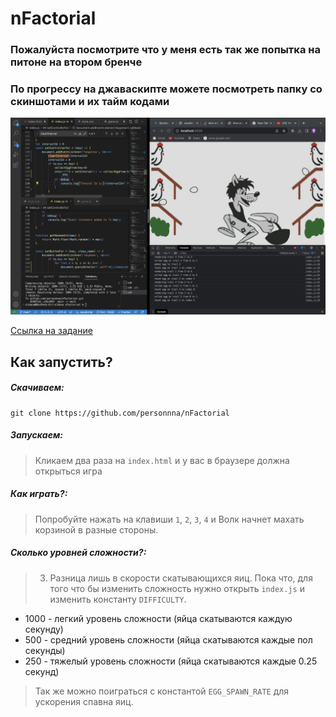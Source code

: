 # nFactorial

### Пожалуйста посмотрите что у меня есть так же попытка на питоне на втором бренче

### По прогрессу на джаваскипте можете посмотреть папку со скиншотами и их тайм кодами

<img src="./progress report/Screen Shot 2023-05-06 at 22.33.44.png">

<a href="https://armansu.notion.site/9869cc9be60e452480597e231982ff23">Ссылка на задание</a>

## Как запустить?

##### Скачиваем:
```
git clone https://github.com/personnna/nFactorial
```

##### Запускаем:
> Кликаем два раза на `index.html` и у вас в браузере должна открыться игра

##### Как играть?:
> Попробуйте нажать на клавиши `1`, `2`, `3`, `4` и Волк начнет махать корзиной в разные стороны.

##### Сколько уровней сложности?:
> 3. Разница лишь в скорости скатывающихся яиц. Пока что, для того что бы изменить сложность нужно открыть `index.js` и изменить константу `DIFFICULTY`. 
- 1000 - легкий уровень сложности (яйца скатываются каждую секунду)
- 500 - средний уровень сложности (яйца скатываются каждые пол секунды)
- 250 - тяжелый уровень сложности (яйца скатываются каждые 0.25 секунд)
> Так же можно поиграться с константой `EGG_SPAWN_RATE` для ускорения спавна яиц.